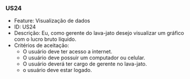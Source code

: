 ### US24

- Feature: Visualização de dados
- ID: US24
- Descrição: Eu, como gerente do lava-jato desejo visualizar um gráfico com o lucro bruto líquido.
- Critérios de aceitação:
  * O usuário deve ter acesso a internet.
  * O usuário deve possuir um computador ou celular.
  * O usuário deverá ter cargo de gerente no lava-jato.
  * o usuário deve estar logado.